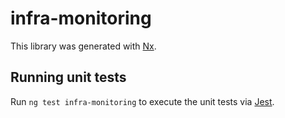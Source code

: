 # infra-monitoring

This library was generated with [Nx](https://nx.dev).

## Running unit tests

Run `ng test infra-monitoring` to execute the unit tests via [Jest](https://jestjs.io).
